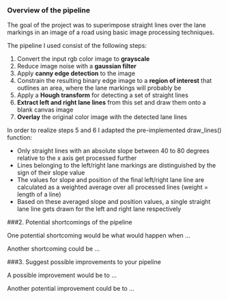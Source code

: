 
### Overview of the pipeline

The goal of the project was to superimpose straight lines over the lane markings in an image of a road using basic image processing techniques.

The pipeline I used consist of the following steps:
1. Convert the input rgb color image to **grayscale**
2. Reduce image noise with a **gaussian filter**
3. Apply **canny edge detection** to the image
4. Constrain the resulting binary edge image to a **region of interest** that outlines an area, where the lane markings will probably be
5. Apply a **Hough transform** for detecting a set of straight lines
6. **Extract left and right lane lines** from this set and draw them onto a blank canvas image
7. **Overlay** the original color image with the detected lane lines  

In order to realize steps 5 and 6 I adapted the pre-implemented draw_lines() function:
- Only straight lines with an absolute slope between 40 to 80 degrees relative to the x axis get processed further
- Lines belonging to the left/right lane markings are distinguished by the sign of their slope value
- The values for slope and position of the final left/right lane line are calculated as a weighted average over all processed lines (weight = length of a line)
- Based on these averaged slope and position values, a single straight lane line gets drawn for the left and right lane respectively


###2. Potential shortcomings of the pipeline


One potential shortcoming would be what would happen when ... 

Another shortcoming could be ...


###3. Suggest possible improvements to your pipeline

A possible improvement would be to ...

Another potential improvement could be to ...

